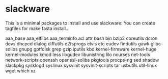 # slackware

This is a minimal packages to install and use slackware: 
You can create tagfiles for make fasta install.. 

aaa_base
aaa_elflibs
aaa_terminfo
acl
attr
bash
bin
bzip2
coreutils
dcron
devs
dhcpcd
dialog
diffutils
e2fsprogs
elvis
etc
eudev
findutils
gawk
glibc-solibs
gnupg
gptfdisk
grep
gzip
iputils
kbd
kernel-firmware
kernel-huge
kernel-modules
kmod
less
libgudev
libunistring
lilo
ncurses
net-tools
network-scripts
openssh
openssl-solibs
pkgtools
procps-ng
sed
shadow
slackpkg
sysklogd
syslinux
sysvinit
sysvinit-scripts
tar
usbutils
util-linux
wget
which
xz